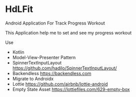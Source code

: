 # HdLFit
Android Application For Track Progress Workout

This Application help me to set and see my progress workout

Use
- Kotlin
- Model-View-Presenter Pattern
- SpinnerTextInputLayout https://github.com/hadilo/SpinnerTextInputLayout/
- Backendless https://backendless.com
- Migrate to Androidx
- Lottie https://github.com/airbnb/lottie-android
- Empty State Asset https://lottiefiles.com/629-empty-box